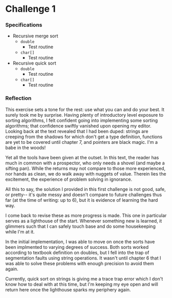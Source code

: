 # Challenge 1

### Specifications

- Recursive merge sort
  - `double`
    - Test routine
  - `char[]`
    - Test routine
- Recursive quick sort
  - `double`
    - Test routine
  - `char[]`
    - Test routine

### Reflection

This exercise sets a tone for the rest: use what you can and do your best. It
surely took me by surprise. Having plenty of introductory level exposure to
sorting algorithms, I felt confident going into implementing some sorting
algorithms; that confidence swiftly vanished upon opening my editor. Looking
back at the text revealed that I had been duped: strings are creeping from the
shadows for which don't get a type definition, functions are yet to be covered
until chapter 7, and pointers are black magic. I'm a babe in the woods!

Yet all the tools have been given at the outset. In this text, the reader has
much in common with a prospector, who only needs a shovel (and maybe a sifting
pan). While the returns may not compare to those more experienced, nor hands as
clean, we do walk away with nuggets of value. Therein lies the excitement, the
experience of problem solving in ignorance. 

All this to say, the solution I provided in this first challenge is not good,
safe, or pretty-- it's quite messy and doesn't compare to future challenges thus
far (at the time of writing: up to 6), but it is evidence of learning the hard
way. 

I come back to revise these as more progress is made. This one in particular
serves as a lighthouse of the start. Whenever something new is learned, it
glimmers such that I can safely touch base and do some housekeeping while I'm at
it.

In the initial implementation, I was able to move on once the sorts have been
implmented to varying degrees of success. Both sorts worked according to
textbook definition on doubles, but I fell into the trap of segmentation faults
using string operations. It wasn't until chapter 6 that I was able to solve
these problems with enough precision to avoid them again. 

Currently, quick sort on strings is giving me a trace trap error which I don't
know how to deal with at this time, but I'm keeping my eye open and will return
here once the lighthouse sparks my periphery again.
